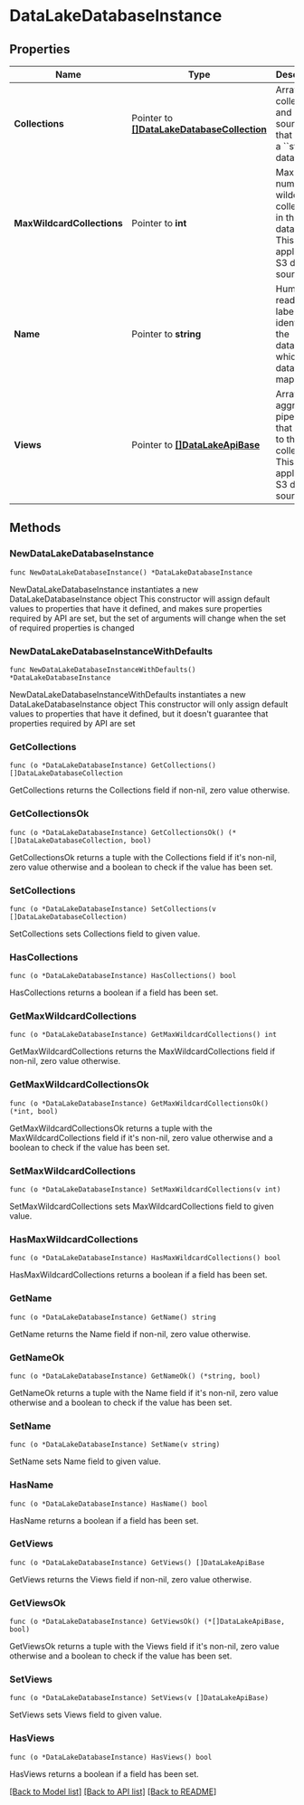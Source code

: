 # DataLakeDatabaseInstance

## Properties

Name | Type | Description | Notes
------------ | ------------- | ------------- | -------------
**Collections** | Pointer to [**[]DataLakeDatabaseCollection**](DataLakeDatabaseCollection.md) | Array of collections and data sources that map to a &#x60;&#x60;stores&#x60;&#x60; data store. | [optional] 
**MaxWildcardCollections** | Pointer to **int** | Maximum number of wildcard collections in the database. This only applies to S3 data sources. | [optional] [default to 100]
**Name** | Pointer to **string** | Human-readable label that identifies the database to which the data lake maps data. | [optional] 
**Views** | Pointer to [**[]DataLakeApiBase**](DataLakeApiBase.md) | Array of aggregation pipelines that apply to the collection. This only applies to S3 data sources. | [optional] 

## Methods

### NewDataLakeDatabaseInstance

`func NewDataLakeDatabaseInstance() *DataLakeDatabaseInstance`

NewDataLakeDatabaseInstance instantiates a new DataLakeDatabaseInstance object
This constructor will assign default values to properties that have it defined,
and makes sure properties required by API are set, but the set of arguments
will change when the set of required properties is changed

### NewDataLakeDatabaseInstanceWithDefaults

`func NewDataLakeDatabaseInstanceWithDefaults() *DataLakeDatabaseInstance`

NewDataLakeDatabaseInstanceWithDefaults instantiates a new DataLakeDatabaseInstance object
This constructor will only assign default values to properties that have it defined,
but it doesn't guarantee that properties required by API are set

### GetCollections

`func (o *DataLakeDatabaseInstance) GetCollections() []DataLakeDatabaseCollection`

GetCollections returns the Collections field if non-nil, zero value otherwise.

### GetCollectionsOk

`func (o *DataLakeDatabaseInstance) GetCollectionsOk() (*[]DataLakeDatabaseCollection, bool)`

GetCollectionsOk returns a tuple with the Collections field if it's non-nil, zero value otherwise
and a boolean to check if the value has been set.

### SetCollections

`func (o *DataLakeDatabaseInstance) SetCollections(v []DataLakeDatabaseCollection)`

SetCollections sets Collections field to given value.

### HasCollections

`func (o *DataLakeDatabaseInstance) HasCollections() bool`

HasCollections returns a boolean if a field has been set.

### GetMaxWildcardCollections

`func (o *DataLakeDatabaseInstance) GetMaxWildcardCollections() int`

GetMaxWildcardCollections returns the MaxWildcardCollections field if non-nil, zero value otherwise.

### GetMaxWildcardCollectionsOk

`func (o *DataLakeDatabaseInstance) GetMaxWildcardCollectionsOk() (*int, bool)`

GetMaxWildcardCollectionsOk returns a tuple with the MaxWildcardCollections field if it's non-nil, zero value otherwise
and a boolean to check if the value has been set.

### SetMaxWildcardCollections

`func (o *DataLakeDatabaseInstance) SetMaxWildcardCollections(v int)`

SetMaxWildcardCollections sets MaxWildcardCollections field to given value.

### HasMaxWildcardCollections

`func (o *DataLakeDatabaseInstance) HasMaxWildcardCollections() bool`

HasMaxWildcardCollections returns a boolean if a field has been set.

### GetName

`func (o *DataLakeDatabaseInstance) GetName() string`

GetName returns the Name field if non-nil, zero value otherwise.

### GetNameOk

`func (o *DataLakeDatabaseInstance) GetNameOk() (*string, bool)`

GetNameOk returns a tuple with the Name field if it's non-nil, zero value otherwise
and a boolean to check if the value has been set.

### SetName

`func (o *DataLakeDatabaseInstance) SetName(v string)`

SetName sets Name field to given value.

### HasName

`func (o *DataLakeDatabaseInstance) HasName() bool`

HasName returns a boolean if a field has been set.

### GetViews

`func (o *DataLakeDatabaseInstance) GetViews() []DataLakeApiBase`

GetViews returns the Views field if non-nil, zero value otherwise.

### GetViewsOk

`func (o *DataLakeDatabaseInstance) GetViewsOk() (*[]DataLakeApiBase, bool)`

GetViewsOk returns a tuple with the Views field if it's non-nil, zero value otherwise
and a boolean to check if the value has been set.

### SetViews

`func (o *DataLakeDatabaseInstance) SetViews(v []DataLakeApiBase)`

SetViews sets Views field to given value.

### HasViews

`func (o *DataLakeDatabaseInstance) HasViews() bool`

HasViews returns a boolean if a field has been set.


[[Back to Model list]](../README.md#documentation-for-models) [[Back to API list]](../README.md#documentation-for-api-endpoints) [[Back to README]](../README.md)


